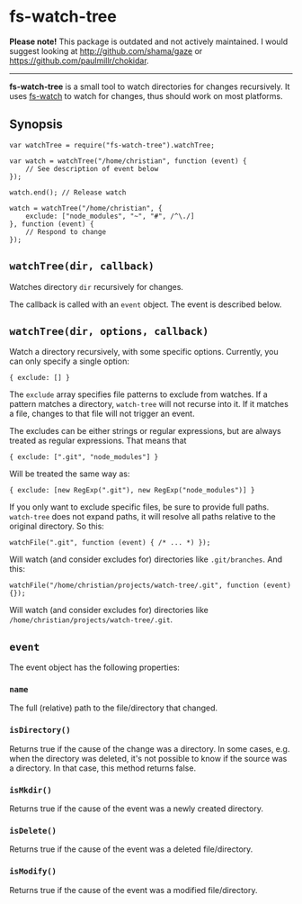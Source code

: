 # fs-watch-tree #

**Please note!** This package is outdated and not actively maintained. I would suggest looking at http://github.com/shama/gaze or https://github.com/paulmillr/chokidar.

-----------------------------

**fs-watch-tree** is a small tool to watch directories for changes recursively.
It uses
[fs-watch](http://nodejs.org/docs/latest/api/fs.html#fs_fs_watch_filename_options_listener)
to watch for changes, thus should work on most platforms.

## Synopsis ##

    var watchTree = require("fs-watch-tree").watchTree;

    var watch = watchTree("/home/christian", function (event) {
        // See description of event below
    });

    watch.end(); // Release watch

    watch = watchTree("/home/christian", {
        exclude: ["node_modules", "~", "#", /^\./]
    }, function (event) {
        // Respond to change
    });

## `watchTree(dir, callback)` ##

Watches directory `dir` recursively for changes.

The callback is called with an `event` object. The event is described below.

## `watchTree(dir, options, callback)` ##

Watch a directory recursively, with some specific options. Currently, you can
only specify a single option:

    { exclude: [] }

The `exclude` array specifies file patterns to exclude from watches. If a
pattern matches a directory, `watch-tree` will not recurse into it. If it
matches a file, changes to that file will not trigger an event.

The excludes can be either strings or regular expressions, but are always
treated as regular expressions. That means that

    { exclude: [".git", "node_modules"] }

Will be treated the same way as:

    { exclude: [new RegExp(".git"), new RegExp("node_modules")] }

If you only want to exclude specific files, be sure to provide full
paths. `watch-tree` does not expand paths, it will resolve all paths relative to
the original directory. So this:

    watchFile(".git", function (event) { /* ... *) });

Will watch (and consider excludes for) directories like `.git/branches`. And
this:

    watchFile("/home/christian/projects/watch-tree/.git", function (event) {});

Will watch (and consider excludes for) directories like
`/home/christian/projects/watch-tree/.git`.

## `event` ##

The event object has the following properties:

### `name` ###

The full (relative) path to the file/directory that changed.

### `isDirectory()` ###

Returns true if the cause of the change was a directory. In some cases,
e.g. when the directory was deleted, it's not possible to know if the
source was a directory. In that case, this method returns false.

### `isMkdir()` ###

Returns true if the cause of the event was a newly created directory.

### `isDelete()` ###

Returns true if the cause of the event was a deleted file/directory.

### `isModify()` ###

Returns true if the cause of the event was a modified file/directory.

